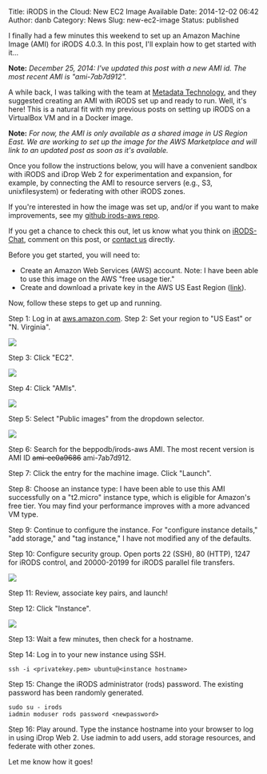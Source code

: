 Title: iRODS in the Cloud: New EC2 Image Available
Date: 2014-12-02 06:42
Author: danb
Category: News
Slug: new-ec2-image
Status: published

I finally had a few minutes this weekend to set up an Amazon Machine
Image (AMI) for iRODS 4.0.3. In this post, I'll explain how to get
started with it...
<!--more-->

**Note:** *December 25, 2014: I've updated this post with a new AMI id.
The most recent AMI is "ami-7ab7d912".*

A while back, I was talking with the team at [Metadata
Technology](http://www.mtna.us/), and they suggested creating an AMI
with iRODS set up and ready to run. Well, it's here! This is a natural
fit with my previous posts on setting up iRODS on a VirtualBox VM and in
a Docker image.

**Note:** *For now, the AMI is only available as a shared image in US
Region East. We are working to set up the image for the AWS Marketplace
and will link to an updated post as soon as it's available.*

Once you follow the instructions below, you will have a convenient
sandbox with iRODS and iDrop Web 2 for experimentation and expansion,
for example, by connecting the AMI to resource servers (e.g., S3,
unixfilesystem) or federating with other iRODS zones.

If you're interested in how the image was set up, and/or if you want to
make improvements, see my [github irods-aws
repo](https://github.com/beppodb/irods-aws).

If you get a chance to check this out, let us know what you think on
[iRODS-Chat](https://groups.google.com/forum/m/#!forum/irod-chat),
comment on this post, or [contact
us](http://irods.org/contact/general-information/) directly.

Before you get started, you will need to:

-   Create an Amazon Web Services (AWS) account. Note: I have been able
    to use this image on the AWS "free usage tier."
-   Create and download a private key in the AWS US East Region
    ([link](http://docs.aws.amazon.com/AWSEC2/latest/UserGuide/ec2-key-pairs.html#having-ec2-create-your-key-pair)).

Now, follow these steps to get up and running.

Step 1: Log in at [aws.amazon.com](https://aws.amazon.com/).
Step 2: Set your region to "US East" or "N. Virginia".
<div class="full_image"><img src="{filename}/uploads/2014/12/AWS-Region.png" /></div>

Step 3: Click "EC2".
<div class="full_image"><img src="{filename}/uploads/2014/12/AWS-EC2.png" /></div>

Step 4: Click "AMIs".
<div class="full_image"><img src="{filename}/uploads/2014/12/AMIs.png" /></div>

Step 5: Select "Public images" from the dropdown selector.
<div class="full_image"><img src="{filename}/uploads/2014/12/AMI-launch.png" /></div>

Step 6: Search for the beppodb/irods-aws AMI. The most recent version is
AMI ID ~~ami-ee0a9686~~ ami-7ab7d912.

Step 7: Click the entry for the machine image. Click "Launch".

Step 8: Choose an instance type: I have been able to use this AMI
successfully on a "t2.micro" instance type, which is eligible for
Amazon's free tier. You may find your performance improves with a more
advanced VM type.

Step 9: Continue to configure the instance. For "configure instance
details," "add storage," and "tag instance," I have not modified any of
the defaults.

Step 10: Configure security group. Open ports 22 (SSH), 80 (HTTP), 1247
for iRODS control, and 20000-20199 for iRODS parallel file transfers.

<div class="full_image"><img src="{filename}/uploads/2014/12/AWS-security-group.png" /></div>

Step 11: Review, associate key pairs, and launch!

Step 12: Click "Instance".

<div class="full_image"><img src="{filename}/uploads/2014/12/Instances.png" /></div>

Step 13: Wait a few minutes, then check for a hostname.

Step 14: Log in to your new instance using SSH.

~~~~
ssh -i <privatekey.pem> ubuntu@<instance hostname>
~~~~

Step 15: Change the iRODS administrator (rods) password. The existing
password has been randomly generated.

~~~~
sudo su - irods
iadmin moduser rods password <newpassword>
~~~~

Step 16: Play around. Type the instance hostname into your browser to
log in using iDrop Web 2. Use iadmin to add users, add storage
resources, and federate with other zones.

Let me know how it goes!
